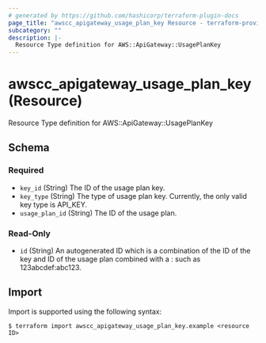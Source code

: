```yaml
---
# generated by https://github.com/hashicorp/terraform-plugin-docs
page_title: "awscc_apigateway_usage_plan_key Resource - terraform-provider-awscc"
subcategory: ""
description: |-
  Resource Type definition for AWS::ApiGateway::UsagePlanKey
---
```


# awscc_apigateway_usage_plan_key (Resource)

Resource Type definition for AWS::ApiGateway::UsagePlanKey



<!-- schema generated by tfplugindocs -->
## Schema

### Required

- `key_id` (String) The ID of the usage plan key.
- `key_type` (String) The type of usage plan key. Currently, the only valid key type is API_KEY.
- `usage_plan_id` (String) The ID of the usage plan.

### Read-Only

- `id` (String) An autogenerated ID which is a combination of the ID of the key and ID of the usage plan combined with a : such as 123abcdef:abc123.

## Import

Import is supported using the following syntax:

```shell
$ terraform import awscc_apigateway_usage_plan_key.example <resource ID>
```
